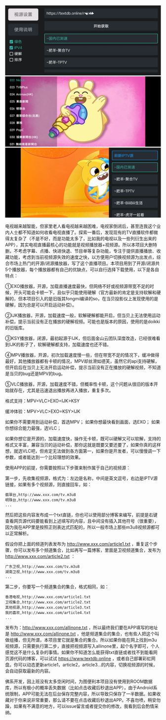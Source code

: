 ![截图](screenshot/1.jpg)
![截图](https://github.com/ITAnt/jtv/blob/main/screenshot/2.jpg)
![截图](https://github.com/ITAnt/jtv/blob/main/screenshot/3.jpg)

电视越来越智能，但家里老人看电视越来越困难，电视家倒闭后，甚至连我这个业内人士都不知道如何收看电视直播了。探索一番后，发现现有的TV直播软件都做得太复杂了（不是不好，而是功能太多了，比如我的电视以及一些列衍生出来的APP），其实电视直播最核心的功能就是视频播放器+视频源。所以本项目大删特删，不考虑字幕、点播、快进快退、节目单等复杂功能，专注于提供直播播放、收藏功能，考虑到当前视频源失效的速度之快，以方便用户切换视频源为出发点，综合市场上热门的开源/闭源播放器，写了这个直播项目。本项目用到了开源/闭源共5个播放器，每个播放器都有自己的优缺点，可以自行选择下载使用，以下是各自特点：

①EXO播放器，开源，加载直播速度最快，但网络不好或视频源带宽不足的时候，开头可能会卡顿一下，且似乎只能使用硬解（官方最新的肯定是支持软解和硬解的，但本项目引入的是旧版其fongmi编译的so，在当贝投影仪上发现使用的是硬解，因为总是可以开启运动补偿）。

②IJK播放器，开源，加载速度一般，软解硬解都能开启，但当贝上无法使用运动补偿，提示当前没有正在播放的硬解视频。可能也是版本的原因，使用的是doikki的旧版库。

③KSY播放器，闭源，最初起源于IJK，但后面金山云团队深度改造，已经很难看到IJK的影子了，软解硬解都支持，加载速度也还不错。

④MPV播放器，开源，初次加载速度慢一些，但在带宽不足的情况下，缓冲做得最好，其他播放器都有卡顿的情况，MPV却丝滑如德芙，虽然它的api支持硬解，但开启后在当贝上无法开启运动补偿，提示当前没有正在播放的硬解视频，不知道是当贝的bug还是MPV的bug。

⑤VLC播放器，开源，加载速度不错，但概率性卡顿，这个问题从很旧的版本开始就存在，尤其是迅速退出播放再进入播放，重复多次。

格式支持：MPV=VLC>EXO=IJK>KSY

缓冲体验：MPV>VLC>EXO=KSY>IJK

如果你不需要用到运动补偿，首选MPV；
如果你想最快看到画面，选EXO；
如果你想综合能力最强，选VLC；

如果你想它是开源的，加载速度快，操作无卡顿，既可以硬解又可以软解，支持的格式又丰富，兼容当贝的运动补偿，那你这就是既要又要还要了，如果你真的这样想，就选VLC吧，但肯定无法做到各方面第一，如果你是开发者，可以慢慢调一下参数，或者能达到一个比较理想的效果。

使用APP的前提，你需要按照以下步骤来制作属于自己的视频源：

第一步，先收集视频源，格式为：左边是名称，中间是英文逗号，右边是IPTV源链接，如果有多个视频源，则直接回车，如：
```
翡翠台,http://www.xxx.com/tv.m3u8
明珠台,http://www.xxx.com/tv.m3u8
...
```
然后把这些内容发布成一个txt直链，你也可以使用部分博客来编写，前提是右键查看网页源代码要能看到上述填写的内容，且中间没有插入其他符号（很重要），因为我在APP里是按照正则表达式匹配的，所以一般市场上那些m3u8视频源都可以正常解析。

假设你把上面的频道列表发布为 http://www.xxx.com/article1.txt ，重复这个步骤，你可以发布多个频道集合，比如再写一篇博客，里面是卫视频道集合，发布为 http://www.xxx.com/article2.txt ：
```
广东卫视,http://www.xxx.com/tv.m3u8
湖南卫视,http://www.xxx.com/tv.m3u8
...
```

第二步，你要写一个频道集合的集合，格式相同，如：
```
香港电视,http://www.xxx.com/article1.txt
卫视集合,http://www.xxx.com/article2.txt
其他视源,http://www.xxx.com/article3.txt
我的喜欢,http://www.xxx.com/article4.txt
...
```

发布为：http://www.xxx.com/allinone.txt ，所以最终我们要在APP填写的地址是 http://www.xxx.com/allinone.txt ，他是频道集合的集合，也有些人把这个叫做组播，但无所谓，本项目里它就是集合的集合。所以如果你能在网上找到m3u视频源，只需要执行第二步，直接把视频源写入allinone里，起个名字即可，个人感觉这不是什么复杂的事情。如果你不知道怎么能获得txt直链或者找不到能看网页源代码的博客，可以试试 https://www.textdb.online ，或者自己部署彩虹网盘。你可以动态更新article1，article2，article3...的内容，切换视频源的时候，会自动获取最新的内容。

佛系开发，因上班没有太多空闲时间，为图便利本项目没有使用到ROOM数据库，所以有极小的概率丢失数据（比如点击收藏后秒退出APP），由于Android系统限制，APP可能无法在后台保存完整内容，所以导致只保存了一半数据。如果收藏对于你来说非常重要，那么请不要在点击收藏后秒退出APP。不喜勿喷，稍安勿躁，如果有不满意的地方，可以issue留言或者提交你的修改，我看到后会酌情采纳。
